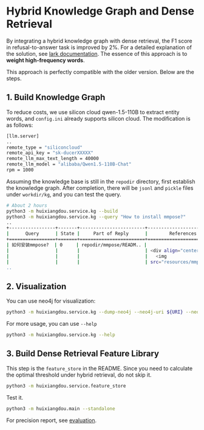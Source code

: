 # Hybrid Knowledge Graph and Dense Retrieval

By integrating a hybrid knowledge graph with dense retrieval, the F1 score in refusal-to-answer task is improved by 2%. For a detailed explanation of the solution, see [lark documentation](https://aicarrier.feishu.cn/docx/F51pduYyMof8syxKe5RchiU1nIN). The essence of this approach is to **weight high-frequency words**.

This approach is perfectly compatible with the older version. Below are the steps.

## 1. Build Knowledge Graph

To reduce costs, we use silicon cloud qwen-1.5-110B to extract entity words, and `config.ini` already supports silicon cloud. The modification is as follows:

```bash
[llm.server]
..
remote_type = "siliconcloud"
remote_api_key = "sk-ducerXXXXX"
remote_llm_max_text_length = 40000
remote_llm_model = "alibaba/Qwen1.5-110B-Chat"
rpm = 1000
```

Assuming the knowledge base is still in the `repodir` directory, first establish the knowledge graph.
After completion, there will be `jsonl` and `pickle` files under `workdir/kg`, and you can test the query.

```bash
# About 2 hours
python3 -m huixiangdou.service.kg --build
python3 -m huixiangdou.service.kg --query "How to install mmpose?"
..
+-----------------+-------+------------------------+---------------------------+ 
|      Query      | State |     Part of Reply      |        References         | 
+=================+=======+========================+===========================+ 
| 如何安装mmpose?  | 0     | repodir/mmpose/READM.. |                           |                                                                                 
|                 |       |                        | <div align="center">      | 
|                 |       |                        |   <img                    | 
|                 |       |                        | src="resources/mmpose-    | 
..
```

## 2. Visualization

You can use neo4j for visualization:
```bash
python3 -m huixiangdou.service.kg --dump-neo4j --neo4j-uri ${URI} --neo4j-user ${USER} --neo4j-passwd ${PWD}
```

For more usage, you can use `--help`
```bash
python3 -m huixiangdou.service.kg --help
```

## 3. Build Dense Retrieval Feature Library

This step is the `feature_store` in the README. Since you need to calculate the optimal threshold under hybrid retrieval, do not skip it.

```bash
python3 -m huixiangdou.service.feature_store
```

Test it.

```bash
python3 -m huixiangdou.main --standalone
```

For precision report, see [evaluation](../evaluation/README.md).